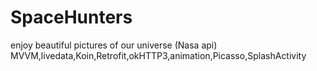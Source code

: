 # SpaceHunters
enjoy beautiful pictures of our universe (Nasa api)
MVVM,livedata,Koin,Retrofit,okHTTP3,animation,Picasso,SplashActivity
